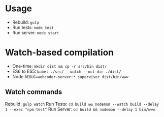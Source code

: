 # Usage

* Rebuild: `gulp`
* Run tests: `node test`
* Run server: `node start`

# Watch-based compilation

* One-time: `mkdir dist && cp -r src/bin dist/`
* ES6 to ES5: `babel ./src/ --watch --out-dir ./dist/`
* Node `DEBUG=webcoder-server:* supervisor dist/bin/www`

## Watch commands

Rebuild: `gulp watch`
Run Tests: `cd build && nodemon --watch build --delay 1 --exec "npm test"`
Run Server: `cd build && nodemon --delay 1 bin/www`
